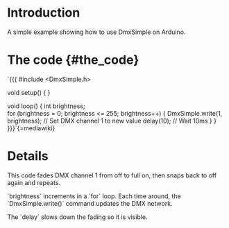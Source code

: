 # Introduction

A simple example showing how to use DmxSimple on Arduino.

# The code {#the_code}

`{{{
#include <DmxSimple.h>

void setup() {
}

void loop() {
  int brightness;  
  for (brightness = 0; brightness <= 255; brightness++) {
    DmxSimple.write(1, brightness); // Set DMX channel 1 to new value
    delay(10); // Wait 10ms
  }
}
}}}`{=mediawiki}

# Details

This code fades DMX channel 1 from off to full on, then snaps back to
off again and repeats.

\`brightness\` increments in a \`for\` loop. Each time around, the
\`DmxSimple.write()\` command updates the DMX network.

The \`delay\` slows down the fading so it is visible.
